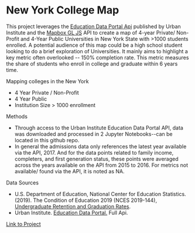 # New York College Map

This project leverages the [Education Data Portal Api](https://educationdata.urban.org/documentation/) published by Urban Institute and the [Mapbox GL JS](https://docs.mapbox.com/mapbox-gl-js/api/) API to create a map of 4-year Private/ Non-Profit and 4-Year Public Universities in New York State with >1000 students enrolled. A potential audience of this map could be a high school student looking to do a brief exploration of Universities. It mainly aims to highlight a key metric often overlooked -- 150% completion rate. This metric measures the share of students who enroll in college and graduate within 6 years time.

Mapping colleges in the New York

-   4 Year Private / Non-Profit
-   4 Year Public
-   Institution Size > 1000 enrollment

Methods

-   Through access to the Urban Institute Education Data Portal API, data
      was downloaded and processed in 2 Jupyter Notebooks--can be located in
      this github repo.
-   In general the admissions data only references the latest year
          available via the API, 2017. And for the data points related to family
          income, completers, and first generation status, these points were
          averaged across the years available on the API from 2015 to 2016. For
          metrics not available/ found via the API, it is noted as NA.

Data Sources
- U.S. Department of Education, National Center for Education Statistics. (2019).
    The Condition of Education 2019 (NCES 2019-144), [Undergraduate Retention
      and Graduation Rates](https://nces.ed.gov/programs/coe/indicator_ctr.asp).
- Urban Institute. [Education Data Portal.](https://educationdata.urban.org/documentation/colleges.html#overview) Full Api.

[Link to Project](https://meiguan.github.io/collegeMap/)
